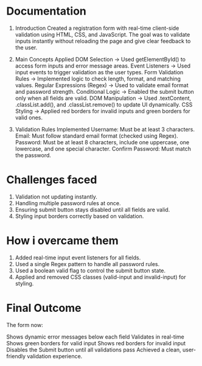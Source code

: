 # Documentation
1. Introduction
Created a registration form with real-time client-side validation using HTML, CSS, and JavaScript.
The goal was to validate inputs instantly without reloading the page and give clear feedback to the user.

2. Main Concepts Applied
DOM Selection → Used getElementById() to access form inputs and error message areas.
Event Listeners → Used input events to trigger validation as the user types.
Form Validation Rules → Implemented logic to check length, format, and matching values.
Regular Expressions (Regex) → Used to validate email format and password strength.
Conditional Logic → Enabled the submit button only when all fields are valid.
DOM Manipulation → Used .textContent, .classList.add(), and .classList.remove() to update UI dynamically.
CSS Styling → Applied red borders for invalid inputs and green borders for valid ones.

3. Validation Rules Implemented
Username: Must be at least 3 characters.
Email: Must follow standard email format (checked using Regex).
Password: Must be at least 8 characters, include one uppercase, one lowercase, and one special character.
Confirm Password: Must match the password.

# Challenges faced
1. Validation not updating instantly.
2. Handling multiple password rules at once.
3. Ensuring submit button stays disabled until all fields are valid.
4. Styling input borders correctly based on validation.

# How i overcame them
1. Added real-time input event listeners for all fields.
2. Used a single Regex pattern to handle all password rules.
3. Used a boolean valid flag to control the submit button state.
4. Applied and removed CSS classes (valid-input and invalid-input) for styling.

# Final Outcome
The form now:

Shows dynamic error messages below each field
Validates in real-time
Shows green borders for valid input
Shows red borders for invalid input
Disables the Submit button until all validations pass
Achieved a clean, user-friendly validation experience.